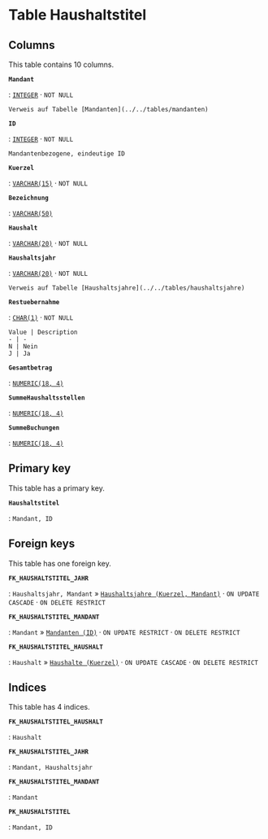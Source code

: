 # Table **Haushaltstitel**

## Columns

This table contains 10 columns.

**`Mandant`**

:   [`INTEGER`](https://firebirdsql.org/file/documentation/html/en/refdocs/fblangref40/firebird-40-language-reference.html#fblangref40-datatypes-inttypes) · `NOT NULL`

    Verweis auf Tabelle [Mandanten](../../tables/mandanten)

**`ID`**

:   [`INTEGER`](https://firebirdsql.org/file/documentation/html/en/refdocs/fblangref40/firebird-40-language-reference.html#fblangref40-datatypes-inttypes) · `NOT NULL`

    Mandantenbezogene, eindeutige ID

**`Kuerzel`**

:   [`VARCHAR(15)`](https://firebirdsql.org/file/documentation/html/en/refdocs/fblangref40/firebird-40-language-reference.html#fblangref40-datatypes-chartypes) · `NOT NULL`

**`Bezeichnung`**

:   [`VARCHAR(50)`](https://firebirdsql.org/file/documentation/html/en/refdocs/fblangref40/firebird-40-language-reference.html#fblangref40-datatypes-chartypes)

**`Haushalt`**

:   [`VARCHAR(20)`](https://firebirdsql.org/file/documentation/html/en/refdocs/fblangref40/firebird-40-language-reference.html#fblangref40-datatypes-chartypes) · `NOT NULL`

**`Haushaltsjahr`**

:   [`VARCHAR(20)`](https://firebirdsql.org/file/documentation/html/en/refdocs/fblangref40/firebird-40-language-reference.html#fblangref40-datatypes-chartypes) · `NOT NULL`

    Verweis auf Tabelle [Haushaltsjahre](../../tables/haushaltsjahre)

**`Restuebernahme`**

:   [`CHAR(1)`](https://firebirdsql.org/file/documentation/html/en/refdocs/fblangref40/firebird-40-language-reference.html#fblangref40-datatypes-chartypes) · `NOT NULL`

    Value | Description
    - | -
    N | Nein
    J | Ja

**`Gesamtbetrag`**

:   [`NUMERIC(18, 4)`](https://firebirdsql.org/file/documentation/html/en/refdocs/fblangref40/firebird-40-language-reference.html#fblangref40-datatypes-fixedtypes)

**`SummeHaushaltsstellen`**

:   [`NUMERIC(18, 4)`](https://firebirdsql.org/file/documentation/html/en/refdocs/fblangref40/firebird-40-language-reference.html#fblangref40-datatypes-fixedtypes)

**`SummeBuchungen`**

:   [`NUMERIC(18, 4)`](https://firebirdsql.org/file/documentation/html/en/refdocs/fblangref40/firebird-40-language-reference.html#fblangref40-datatypes-fixedtypes)

## Primary key

This table has a primary key.

**`Haushaltstitel`**

:   `Mandant, ID`

## Foreign keys

This table has one foreign key.

**`FK_HAUSHALTSTITEL_JAHR`**

:   `Haushaltsjahr, Mandant` » [`Haushaltsjahre (Kuerzel, Mandant)`](../../tables/haushaltsjahre) · `ON UPDATE CASCADE` · `ON DELETE RESTRICT`

**`FK_HAUSHALTSTITEL_MANDANT`**

:   `Mandant` » [`Mandanten (ID)`](../../tables/mandanten) · `ON UPDATE RESTRICT` · `ON DELETE RESTRICT`

**`FK_HAUSHALTSTITEL_HAUSHALT`**

:   `Haushalt` » [`Haushalte (Kuerzel)`](../../tables/haushalte) · `ON UPDATE CASCADE` · `ON DELETE RESTRICT`

## Indices

This table has 4 indices.

**`FK_HAUSHALTSTITEL_HAUSHALT`**

:   `Haushalt`

**`FK_HAUSHALTSTITEL_JAHR`**

:   `Mandant, Haushaltsjahr`

**`FK_HAUSHALTSTITEL_MANDANT`**

:   `Mandant`

**`PK_HAUSHALTSTITEL`**

:   `Mandant, ID`
